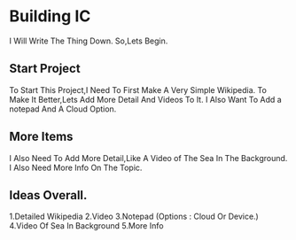 # Building IC
I Will Write The Thing Down.
So,Lets Begin.
##  Start Project 
To Start This Project,I Need To First Make A Very Simple Wikipedia.
To Make It Better,Lets Add More Detail And Videos To It.
I Also Want To Add a notepad And A Cloud Option.
## More Items
I Also Need To Add More Detail,Like A Video of The Sea In The Background.
I Also Need More Info On The Topic.
## Ideas Overall.
1.Detailed Wikipedia
2.Video
3.Notepad (Options : Cloud Or Device.)
4.Video Of Sea In Background
5.More Info
